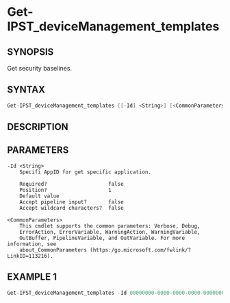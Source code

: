 ﻿# Get-IPST_deviceManagement_templates

## SYNOPSIS 
Get security baselines.

## SYNTAX
```Powershell
Get-IPST_deviceManagement_templates [[-Id] <String>] [<CommonParameters>]
```
## DESCRIPTION

## PARAMETERS

    -Id <String>
        Specifi AppID for get specific application.
        
        Required?                    false
        Position?                    1
        Default value                
        Accept pipeline input?       false
        Accept wildcard characters?  false
        
    <CommonParameters>
        This cmdlet supports the common parameters: Verbose, Debug,
        ErrorAction, ErrorVariable, WarningAction, WarningVariable,
        OutBuffer, PipelineVariable, and OutVariable. For more information, see 
        about_CommonParameters (https:/go.microsoft.com/fwlink/?LinkID=113216). 
    




## EXAMPLE 1
```Powershell
Get-IPST_deviceManagement_templates -Id 00000000-0000-0000-0000-000000000000
```

